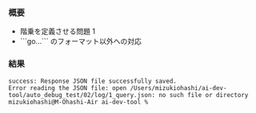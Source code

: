 ### 概要

- 階乗を定義させる問題 1
- \`\`\`go...\`\`\` のフォーマット以外への対応

### 結果

```log
success: Response JSON file successfully saved.
Error reading the JSON file: open /Users/mizukiohashi/ai-dev-tool/auto_debug_test/02/log/1_query.json: no such file or directory
mizukiohashi@M-Ohashi-Air ai-dev-tool %
```

